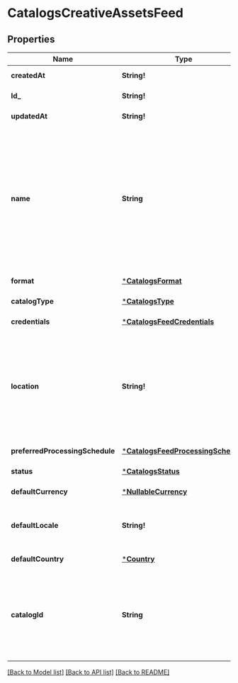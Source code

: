 # CatalogsCreativeAssetsFeed

## Properties
Name | Type | Description | Notes
------------ | ------------- | ------------- | -------------
**createdAt** | **String!** |  | [default to null]
**Id_** | **String!** |  | [default to null]
**updatedAt** | **String!** |  | [default to null]
**name** | **String** | A human-friendly name associated to a given feed. This value is currently nullable due to historical reasons. It is expected to become non-nullable in the future. | [default to null]
**format** | [***CatalogsFormat**](CatalogsFormat.md) |  | [default to null]
**catalogType** | [***CatalogsType**](CatalogsType.md) |  | [default to null]
**credentials** | [***CatalogsFeedCredentials**](CatalogsFeedCredentials.md) |  | [default to null]
**location** | **String!** | The URL where a feed is available for download. This URL is what Pinterest will use to download a feed for processing. | [default to null]
**preferredProcessingSchedule** | [***CatalogsFeedProcessingSchedule**](CatalogsFeedProcessingSchedule.md) |  | [default to null]
**status** | [***CatalogsStatus**](CatalogsStatus.md) |  | [default to null]
**defaultCurrency** | [***NullableCurrency**](NullableCurrency.md) |  | [default to null]
**defaultLocale** | **String!** | The locale used within a feed for product descriptions. | [default to null]
**defaultCountry** | [***Country**](Country.md) |  | [default to null]
**catalogId** | **String** | Catalog id pertaining to the feed. If not provided, feed will use a default catalog based on type. | [default to null]

[[Back to Model list]](../README.md#documentation-for-models) [[Back to API list]](../README.md#documentation-for-api-endpoints) [[Back to README]](../README.md)


